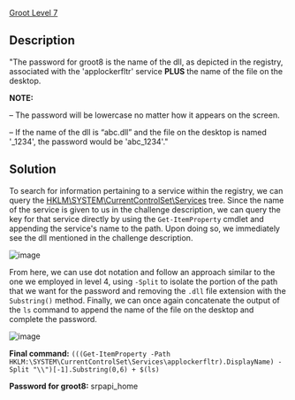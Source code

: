 [Groot Level 7](https://underthewire.tech/groot-7)
## Description
"The password for groot8 is the name of the dll, as depicted in the registry, associated with the 'applockerfltr' service **PLUS** the name of the file on the desktop.

**NOTE:**

– The password will be lowercase no matter how it appears on the screen.

– If the name of the dll is “abc.dll” and the file on the desktop is named '_1234', the password would be 'abc_1234'."

## Solution
To search for information pertaining to a service within the registry, we can query the [HKLM\SYSTEM\CurrentControlSet\Services](https://learn.microsoft.com/en-us/windows-hardware/drivers/install/hklm-system-currentcontrolset-services-registry-tree) tree. Since the name of the service is given to us in the challenge description, we can query the key for that service directly by using the `Get-ItemProperty` cmdlet and appending the service's name to the path. Upon doing so, we immediately see the dll mentioned in the challenge description.

![image](https://github.com/user-attachments/assets/416fa53a-4e35-4ecb-b51f-55b7d5187f9a)

From here, we can use dot notation and follow an approach similar to the one we employed in level 4, using `-Split` to isolate the portion of the path that we want for the password and removing the `.dll` file extension with the `Substring()` method. Finally, we can once again concatenate the output of the `ls` command to append the name of the file on the desktop and complete the password.

![image](https://github.com/user-attachments/assets/113d449e-2a03-4f8b-8d96-442f0def8c3c)

**Final command:** `(((Get-ItemProperty -Path HKLM:\SYSTEM\CurrentControlSet\Services\applockerfltr).DisplayName) -Split "\\")[-1].Substring(0,6) + $(ls)`

**Password for groot8:** srpapi_home

